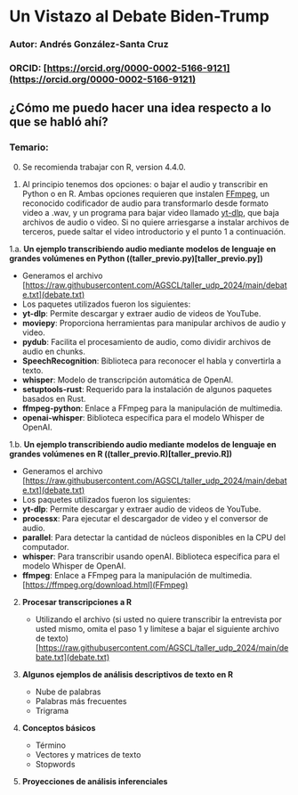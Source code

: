 # Un Vistazo al Debate Biden-Trump

### Autor: Andrés González-Santa Cruz
### ORCID: [https://orcid.org/0000-0002-5166-9121](https://orcid.org/0000-0002-5166-9121)

## ¿Cómo me puedo hacer una idea respecto a lo que se habló ahí?

### Temario:

00. Se recomienda trabajar con R, version 4.4.0.

0. Al principio tenemos dos opciones: o bajar el audio y transcribir en Python o en R. Ambas opciones requieren que instalen [FFmpeg](https://ffmpeg.org/download.html), un reconocido codificador de audio para transformarlo desde formato video a .wav, y un programa para bajar video llamado [yt-dlp](https://github.com/yt-dlp/yt-dlp), que baja archivos de audio o video. Si no quiere arriesgarse a instalar archivos de terceros, puede saltar el video introductorio y el punto 1 a continuación.

1.a. **Un ejemplo transcribiendo audio mediante modelos de lenguaje en grandes volúmenes en Python ((taller_previo.py)[taller_previo.py])** 
   - Generamos el archivo  [https://raw.githubusercontent.com/AGSCL/taller_udp_2024/main/debate.txt](debate.txt)
   - Los paquetes utilizados fueron los siguientes:
   - **yt-dlp**: Permite descargar y extraer audio de videos de YouTube.
   - **moviepy**: Proporciona herramientas para manipular archivos de audio y video.
   - **pydub**: Facilita el procesamiento de audio, como dividir archivos de audio en chunks.
   - **SpeechRecognition**: Biblioteca para reconocer el habla y convertirla a texto.
   - **whisper**: Modelo de transcripción automática de OpenAI.
   - **setuptools-rust**: Requerido para la instalación de algunos paquetes basados en Rust.
   - **ffmpeg-python**: Enlace a FFmpeg para la manipulación de multimedia.
   - **openai-whisper**: Biblioteca específica para el modelo Whisper de OpenAI.

1.b. **Un ejemplo transcribiendo audio mediante modelos de lenguaje en grandes volúmenes en R ((taller_previo.R)[taller_previo.R])**
   - Generamos el archivo  [https://raw.githubusercontent.com/AGSCL/taller_udp_2024/main/debate.txt](debate.txt)
   - Los paquetes utilizados fueron los siguientes:
   - **yt-dlp**: Permite descargar y extraer audio de videos de YouTube.
   - **processx**: Para ejecutar el descargador de video y el conversor de audio.
   - **parallel**: Para detectar la cantidad de núcleos disponibles en la CPU del computador.
   - **whisper**: Para transcribir usando openAI. Biblioteca específica para el modelo Whisper de OpenAI.
   - **ffmpeg**: Enlace a FFmpeg para la manipulación de multimedia. [https://ffmpeg.org/download.html](FFmpeg)

2. **Procesar transcripciones a R**
   - Utilizando el archivo (si usted no quiere transcribir la entrevista por usted mismo, omita el paso 1 y limítese a bajar el siguiente archivo de texto) [https://raw.githubusercontent.com/AGSCL/taller_udp_2024/main/debate.txt](debate.txt)

3. **Algunos ejemplos de análisis descriptivos de texto en R**
   - Nube de palabras
   - Palabras más frecuentes
   - Trigrama

4. **Conceptos básicos**
   - Término
   - Vectores y matrices de texto
   - Stopwords

5. **Proyecciones de análisis inferenciales**
